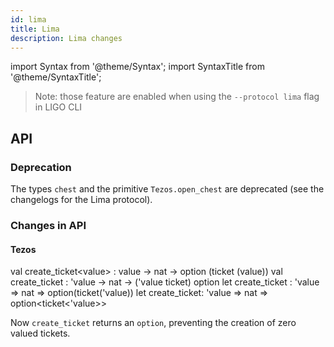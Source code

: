 ```yaml
---
id: lima
title: Lima
description: Lima changes
---
```


import Syntax from '@theme/Syntax';
import SyntaxTitle from '@theme/SyntaxTitle';

> Note: those feature are enabled when using the `--protocol lima` flag in LIGO CLI

## API

### Deprecation

The types `chest` and the primitive `Tezos.open_chest` are deprecated (see the changelogs for the Lima protocol).

### Changes in API

#### Tezos


<SyntaxTitle syntax="pascaligo">
val create_ticket&lt;value&gt; : value -> nat -> option (ticket (value))
</SyntaxTitle>
<SyntaxTitle syntax="cameligo">
val create_ticket : 'value -> nat -> ('value ticket) option
</SyntaxTitle>
<SyntaxTitle syntax="reasonligo">
let create_ticket : 'value => nat => option(ticket('value))
</SyntaxTitle>
<SyntaxTitle syntax="jsligo">
let create_ticket: 'value => nat => option&lt;ticket&lt;'value&gt;&gt;
</SyntaxTitle>

Now `create_ticket` returns an `option`, preventing the creation of zero valued tickets.

